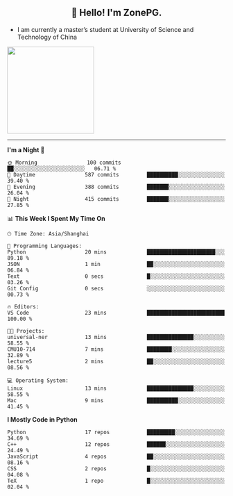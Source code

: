 <h2 align="center">👋 Hello! I'm ZonePG.</h2>

- I am currently a master’s student at University of Science and Technology of China

<img height=200 align="center" src="https://github-readme-stats.vercel.app/api?username=zonepg" />

-------

<!--START_SECTION:waka-->
**I'm a Night 🦉** 

```text
🌞 Morning                100 commits         ██░░░░░░░░░░░░░░░░░░░░░░░   06.71 % 
🌆 Daytime                587 commits         ██████████░░░░░░░░░░░░░░░   39.40 % 
🌃 Evening                388 commits         ███████░░░░░░░░░░░░░░░░░░   26.04 % 
🌙 Night                  415 commits         ███████░░░░░░░░░░░░░░░░░░   27.85 % 
```


📊 **This Week I Spent My Time On** 

```text
🕑︎ Time Zone: Asia/Shanghai

💬 Programming Languages: 
Python                   20 mins             ██████████████████████░░░   89.18 % 
JSON                     1 min               ██░░░░░░░░░░░░░░░░░░░░░░░   06.84 % 
Text                     0 secs              █░░░░░░░░░░░░░░░░░░░░░░░░   03.26 % 
Git Config               0 secs              ░░░░░░░░░░░░░░░░░░░░░░░░░   00.73 % 

🔥 Editors: 
VS Code                  23 mins             █████████████████████████   100.00 % 

🐱‍💻 Projects: 
universal-ner            13 mins             ███████████████░░░░░░░░░░   58.55 % 
CMU10-714                7 mins              ████████░░░░░░░░░░░░░░░░░   32.89 % 
lecture5                 2 mins              ██░░░░░░░░░░░░░░░░░░░░░░░   08.56 % 

💻 Operating System: 
Linux                    13 mins             ███████████████░░░░░░░░░░   58.55 % 
Mac                      9 mins              ██████████░░░░░░░░░░░░░░░   41.45 % 
```

**I Mostly Code in Python** 

```text
Python                   17 repos            █████████░░░░░░░░░░░░░░░░   34.69 % 
C++                      12 repos            ██████░░░░░░░░░░░░░░░░░░░   24.49 % 
JavaScript               4 repos             ██░░░░░░░░░░░░░░░░░░░░░░░   08.16 % 
CSS                      2 repos             █░░░░░░░░░░░░░░░░░░░░░░░░   04.08 % 
TeX                      1 repo              █░░░░░░░░░░░░░░░░░░░░░░░░   02.04 % 
```




<!--END_SECTION:waka-->

